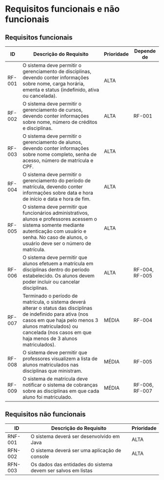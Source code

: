 ﻿# Requisitos funcionais e não funcionais  
 
## Requisitos funcionais  
| ID     | Descrição do Requisito | Prioridade |  Depende de |
|--------|------------------------|------------|-------------|  
| RF-001 | O sistema deve permitir o gerenciamento de disciplinas, devendo conter informações sobre nome, carga horária, ementa e status (indefinido, ativa ou cancelada). | ALTA |  |
| RF-002 | O sistema deve permitir o gerenciamento de cursos, devendo conter informações sobre nome, número de créditos e disciplinas. | ALTA | RF-001 |
| RF-003 | O sistema deve permitir o gerenciamento de alunos, devendo conter informações sobre nome completo, senha de acesso, número de matrícula e CPF. | ALTA |  |
| RF-004 | O sistema deve permitir o gerenciamento do período de matrícula, devendo conter informações sobre data e hora de início e data e hora de fim. | ALTA |  |
| RF-005 | O sistema deve permitir que funcionários administrativos, alunos e professores acessem o sistema somente mediante autenticação com usuário e senha. No caso de alunos, o usuário deve ser o número de matrícula. | ALTA |  |
| RF-006 | O sistema deve permitir que alunos efetuem a matrícula em disciplinas dentro do período estabelecido. Os alunos devem poder incluir ou cancelar disciplinas. | ALTA | RF-004, RF-005 |
| RF-007 | Terminado o período de matrícula, o sistema deverá alterar o status das disciplinas de indefinido para ativa (nos casos em que haja pelo menos 3 alunos matriculados) ou cancelada (nos casos em que haja menos de 3 alunos matriculados). | MÉDIA | RF-004 |
| RF-008 | O sistema deve permitir que professores visualizem a lista de alunos matriculados nas disciplinas que ministram. | MÉDIA | RF-005 |
| RF-009 | O sistema de matrícula deve notificar o sistema de cobranças sobre as disciplinas em que cada aluno foi matriculado. | MÉDIA | RF-006, RF-007 |

  
## Requisitos não funcionais  
| ID | Descrição do Requisito | Prioridade |  
|--|--|--|  
| RNF-001 | O sistema deverá ser desenvolvido em Java | ALTA |  
| RFN-002 | O sistema deverá ser uma aplicação de console | ALTA |  
| RFN-003 | Os dados das entidades do sistema devem ser salvos em listas | |  
